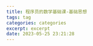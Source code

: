 ```yaml
---
title: 程序员的数学基础课-基础思想
tags: tag
categories: categories
excerpt: excerpt
date: 2023-05-25 23:21:28
---
```


